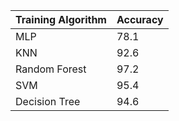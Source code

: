 | Training Algorithm | Accuracy |
| ------------------ | -------- |
| MLP                | 78.1     |
| KNN                | 92.6     |
| Random Forest      | 97.2     |
| SVM                | 95.4     |
| Decision Tree      | 94.6     |
